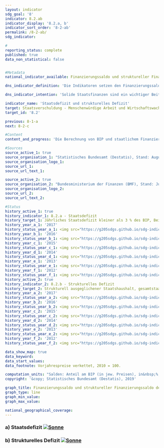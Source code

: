 ```yaml
---                   
layout: indicator                   
sdg_goal: '8'                   
indicator: 8.2.ab                   
indicator_display: '8.2.a, b'                   
indicator_sort_order: '8-2-ab'                   
permalink: /8-2-ab/                   
sdg_indicator:                    

#                   
reporting_status: complete                   
published: true                   
data_non_statistical: false                   


#Metadata                   
national_indicator_available: Finanzierungssaldo und struktureller Finanzierungssaldo des Staates                   

dns_indicator_definition: 'Die Indikatoren setzen den Finanzierungssaldo des Staates (Defizit bzw. Überschuss) und den strukturellen Finanzierungssaldo in Relation zum Bruttoinlandsprodukt (BIP) in jeweiligen Preisen. Der staatliche Finanzierungssaldo berechnet sich aus Staatseinnahmen abzüglich Staatsausgaben in der Abgrenzung der Volkswirtschaftlichen Gesamtrechnungen. Beim jährlichen strukturellen Saldo handelt es sich um denjenigen Teil des Finanzierungssaldos, der nicht auf konjunkturelle Schwankungen und temporäre Effekte zurückzuführen ist.'                   

dns_indicator_intention: 'Solide Staatsfinanzen sind ein wichtiger Beitrag zu einer nachhaltigen Finanzpolitik. Eine Politik, die heutige Staatsausgaben übermäßig durch Neuverschuldung finanzieren würde und die Rückzahlung dieser Schulden allein zukünftigen Generationen überließe, wäre nicht tragfähig. Entsprechend den Konvergenzkriterien für die Europäische Union (sogenannte Maastricht-Kriterien) soll das jährliche Staatsdefizit weniger als 3&nbsp;% des BIP betragen. Das strukturelle Defizit soll maximal 0,5&nbsp;% des BIP betragen. Dies entspricht den Vorgaben des europäischen Stabilitäts- und Wachstumspaktes. Der Grundsatz des strukturell ausgeglichenen Haushalts ist seit 2009 auch im Grundgesetz verankert (Artikel 109, sogenannte Schuldenbremse).'                   

indicator_name: 'Staatsdefizit und strukturelles Defizit'                   
target: Staatsverschuldung - Menschenwürdige Arbeit und Wirtschaftswachstum                   
target_id: '8.2'                   

previous: 8-1-a                   
next: 8-2-c                   

#Content                    
content_and_progress: 'Die Berechnung von BIP und staatlichem Finanzierungssaldo ist durch das Europäische System Volkswirtschaftlicher Gesamtrechnungen (ESVG) vorgegeben und wird vom Statistischen Bundesamt durchgeführt. Der strukturelle Finanzierungssaldo wird hingegen vom Bundesministerium der Finanzen ermittelt. Bei der Berechnung des Staatsdefizits werden die Finanzen der Gebietskörperschaften, also von Bund, Ländern und Gemeinden und die Finanzen der Sozialversicherung berücksichtigt. Zudem werden weitere Einheiten (sogenannte Extrahaushalte) – wie zum Beispiel der Sonderfonds zur Finanzmarktstabilisierung, die nach den Vorgaben des ESVG dem Sektor Staat zuzuordnen sind, einbezogen. Die Werte basieren im Wesentlichen für den Bundeshaushalt auf den Rechnungsergebnissen des Bundesministeriums der Finanzen bzw. für die Länder und Gemeinden auf den vierteljährlichen Kassenergebnissen der Finanzstatistik. <br><br>Im Jahr 2014 erzielte der Staat insgesamt einen Überschuss von 16,7 Milliarden Euro und damit erstmals seit der Finanzmarkt- und Wirtschaftskrise 2008/2009 ein positives Ergebnis. 2017 betrug der Finanzierungsüberschuss 34,0 Milliarden Euro. Dabei lag der Überschuss des Bundes bei 6,1 Milliarden Euro. Zugleich wiesen die Länder zusammen mit 8,3 Milliarden Euro zum wiederholten Mal einen Überschuss auf. Auch die Ergebnisse der Gemeinden (9,5 Milliarden Euro) und der Sozialversicherung (10,1 Milliarden Euro) waren positiv. Der gesamtstaatliche Haushalt wies 2017 einen strukturellen Überschuss von 1,5&nbsp;% (vorläufiger Wert) des BIP aus. Somit wurden die Konvergenzkriterien der EU sowohl für das Staatsdefizit als auch für das strukturelle Defizit seit dem Jahr 2012 eingehalten. <br><br>Über den gesamten Zeitraum von 1991 bis 2017 betrachtet sind die Einnahmen des Staates stärker gestiegen (116,0&nbsp;%) als das BIP (107,5&nbsp;%) in jeweiligen Preisen und die Ausgaben (96,6&nbsp;%). Der Anteil der Staatseinnahmen gemessen am BIP erhöhte sich daher von 43,2&nbsp;% auf 45,0&nbsp;%. Allerdings ist das höhere Wachstum der Einnahmen erst ab dem Jahr 2011 zu beobachten. <br><br>Auf der Ausgabenseite zeigt sich ein überdurchschnittlicher Anstieg der sozialen Sachleistungen. Diese stiegen seit 1991 um 176,7&nbsp;%, während die größte Position auf der Ausgabenseite, die monetären Sozialleistungen, mit einem Zuwachs von 114,9&nbsp;% einen nur leicht stärkeren Anstieg als das BIP (107,5&nbsp;%) verzeichnete. Die monetären Sozialleistungen fallen zu rund 70&nbsp;% bei der Sozialversicherung und dort überwiegend in Form von Renten und Arbeitslosengeld an. Die monetären Sozialleistungen sind ab 2003, gemessen als Anteil am BIP, von 18,4 auf 15,4&nbsp;% gefallen, was insbesondere auf die stark reduzierten Zahlungen der Arbeitslosenversicherung zurückzuführen ist: Diese sanken zwischen 2003 und 2017, als Folge der Hartz-Gesetzgebung und eines Aufschwungs am Arbeitsmarkt, um rund 24 Milliarden Euro.'                   

#Sources
source_active_1: true                           
source_organisation_1: "Statistisches Bundesamt (Destatis), Stand: August 2018"                           
source_organisation_logo_1:                            
source_url_1:                            
source_url_text_1:                            

source_active_2: true                           
source_organisation_2: "Bundesministerium der Finanzen (BMF), Stand: Juli 2018"                           
source_organisation_logo_2:                            
source_url_2:                            
source_url_text_2:                            

#Status                   
history_active_1: true                   
history_indicator_1: 8.2.a - Staatsdefizit                   
history_target_1: Jährliches Staatsdefizit kleiner als 3 % des BIP, Beibehaltung bis 2030
history_year_a_1: '2017'                           
history_status_year_a_1: <img src="https://g205sdgs.github.io/sdg-indicators/public/Wettersymbole/Sonne.png" alt="Sonne" class="responsiveWeather" />
history_year_b_1: '2016'                           
history_status_year_b_1: <img src="https://g205sdgs.github.io/sdg-indicators/public/Wettersymbole/Sonne.png" alt="Sonne" class="responsiveWeather" />
history_year_c_1: '2015'                           
history_status_year_c_1: <img src="https://g205sdgs.github.io/sdg-indicators/public/Wettersymbole/Sonne.png" alt="Sonne" class="responsiveWeather" />
history_year_d_1: '2014'                           
history_status_year_d_1: <img src="https://g205sdgs.github.io/sdg-indicators/public/Wettersymbole/Sonne.png" alt="Sonne" class="responsiveWeather" />
history_year_e_1: '2013'                           
history_status_year_e_1: <img src="https://g205sdgs.github.io/sdg-indicators/public/Wettersymbole/Sonne.png" alt="Sonne" class="responsiveWeather" />
history_year_f_1: '2012'                           
history_status_year_f_1: <img src="https://g205sdgs.github.io/sdg-indicators/public/Wettersymbole/Leicht bewölkt.png" alt="Leicht bewölkt" class="responsiveWeather" />
history_active_2: true                   
history_indicator_2: 8.2.b - Strukturelles Defizit                   
history_target_2: Strukturell ausgeglichener Staatshaushalt, gesamtstaatliches strukturelles Defizit von max. 0,5 % des BIP, Beibehaltung bis 2030
history_year_a_2: '2017'                           
history_status_year_a_2: <img src="https://g205sdgs.github.io/sdg-indicators/public/Wettersymbole/Sonne.png" alt="Sonne" />
history_year_b_2: '2016'                           
history_status_year_b_2: <img src="https://g205sdgs.github.io/sdg-indicators/public/Wettersymbole/Sonne.png" alt="Sonne" />
history_year_c_2: '2015'                           
history_status_year_c_2: <img src="https://g205sdgs.github.io/sdg-indicators/public/Wettersymbole/Sonne.png" alt="Sonne" />
history_year_d_2: '2014'                           
history_status_year_d_2: <img src="https://g205sdgs.github.io/sdg-indicators/public/Wettersymbole/Sonne.png" alt="Sonne" />
history_year_e_2: '2013'                           
history_status_year_e_2: <img src="https://g205sdgs.github.io/sdg-indicators/public/Wettersymbole/Sonne.png" alt="Sonne" />
history_year_f_2: '2012'                           
history_status_year_f_2: <img src="https://g205sdgs.github.io/sdg-indicators/public/Wettersymbole/Sonne.png" alt="Sonne" />

data_show_map: true                   
data_keyword:                    
data_start_values:                    
data_footnote: Vorjahrespreise verkettet, 2010 = 100.                   

computation_units: "Salden: Anteil am BIP (in jew. Preisen), in&nbsp;%; BIP: Veränderung ggü. dem Vorjahr, in&nbsp;%"                   
copyright: '&copy; Statistisches Bundesamt (Destatis), 2019'                   

graph_title: Finanzierungssaldo und struktureller Finanzierungssaldo des Staates                   
graph_type: line                   
graph_min_value:                    
graph_max_value:                    

national_geographical_coverage:                    
---
```

<h3>a) Staatsdefizit                               
  <a href="https://nachhaltige-entwicklung-deutschland.github.io/open-sdg-site-starter/status/"><img src="https://g205sdgs.github.io/sdg-indicators/public/Wettersymbole/Sonne.png" alt="Sonne" />                               
  </a>                               
</h3>                               

<h3>b) Strukturelles Defizit                               
  <a href="https://nachhaltige-entwicklung-deutschland.github.io/open-sdg-site-starter/status/"><img src="https://g205sdgs.github.io/sdg-indicators/public/Wettersymbole/Sonne.png" alt="Sonne" />                               
  </a>                               
</h3>